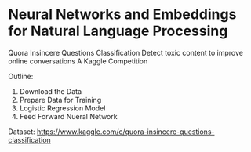 # Neural Networks and Embeddings for Natural Language Processing
Quora Insincere Questions Classification
Detect toxic content to improve online conversations
A Kaggle Competition

Outline:

1. Download the Data
2. Prepare Data for Training
3. Logistic Regression Model
4. Feed Forward Nueral Network

Dataset: https://www.kaggle.com/c/quora-insincere-questions-classification
